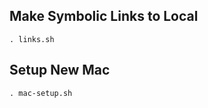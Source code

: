 ## Make Symbolic Links to Local

```shell
. links.sh
```

## Setup New Mac

```shell
. mac-setup.sh
```
